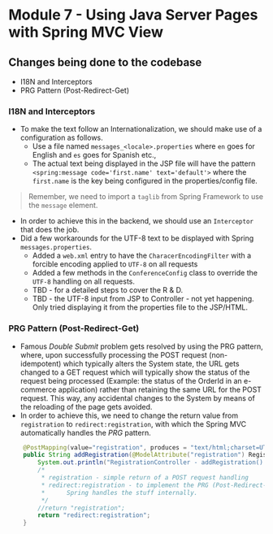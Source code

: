 # Module 7 - Using Java Server Pages with Spring MVC View

## Changes being done to the codebase

 * I18N and Interceptors
 * PRG Pattern (Post-Redirect-Get)
 
### I18N and Interceptors

 * To make the text follow an Internationalization, we should make use of 
 a configuration as follows.
   * Use a file named `messages_<locale>.properties` where `en` goes for English and `es` goes for Spanish etc.,
   * The actual text being displayed in the JSP file will have the pattern `<spring:message code='first.name' text='default'>` 
   where the `first.name` is the key being configured in the properties/config file.
   
> Remember, we need to import a `taglib` from Spring Framework to use the `message` element.

 * In order to achieve this in the backend, we should use an `Interceptor` that does the job.
 * Did a few workarounds for the UTF-8 text to be displayed with Spring `messages.properties`.
    * Added a `web.xml` entry to have the `CharacerEncodingFilter` with a forcible encoding applied to `UTF-8` on all requests
    * Added a few methods in the `ConferenceConfig` class to override the `UTF-8` handling on all requests.
    * TBD - for a detailed steps to cover the R & D.
    * TBD - the UTF-8 input from JSP to Controller - not yet happening. 
    Only tried displaying it from the properties file to the JSP/HTML.    
 
### PRG Pattern (Post-Redirect-Get)

 * Famous *Double Submit* problem gets resolved by using the PRG pattern,
 where, upon successfully processing the POST request (non-idempotent) which 
 typically alters the System state, the URL gets changed to a GET request which
 will typically show the status of the request being processed 
 (Example: the status of the OrderId in an e-commerce application) rather than
 retaining the same URL for the POST request. This way, any accidental changes to the System 
 by means of the reloading of the page gets avoided. 
 * In order to achieve this, we need to change the return value from `registration`
 to `redirect:registration`, with which the Spring MVC automatically handles the *PRG* pattern.
 
```java
    @PostMapping(value="registration", produces = "text/html;charset=UTF-8")
    public String addRegistration(@ModelAttribute("registration") Registration registration) {
        System.out.println("RegistrationController - addRegistration() method invoked for : " + registration.getName());
        /*
         * registration - simple return of a POST request handling
         * redirect:registration - to implement the PRG (Post-Redirect-Get) pattern.
         *      Spring handles the stuff internally.
         */
        //return "registration";
        return "redirect:registration";
    }
```